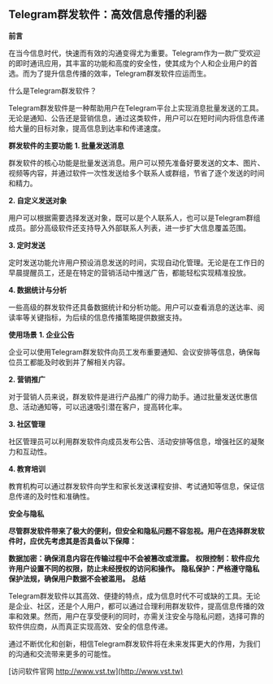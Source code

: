 ## **Telegram群发软件：高效信息传播的利器**
**前言**

在当今信息时代，快速而有效的沟通变得尤为重要。Telegram作为一款广受欢迎的即时通讯应用，其丰富的功能和高度的安全性，使其成为个人和企业用户的首选。而为了提升信息传播的效率，Telegram群发软件应运而生。

什么是Telegram群发软件？

Telegram群发软件是一种帮助用户在Telegram平台上实现消息批量发送的工具。无论是通知、公告还是营销信息，通过这类软件，用户可以在短时间内将信息传递给大量的目标对象，提高信息到达率和传递速度。

**群发软件的主要功能**
**1. 批量发送消息**

群发软件的核心功能是批量发送消息。用户可以预先准备好要发送的文本、图片、视频等内容，并通过软件一次性发送给多个联系人或群组，节省了逐个发送的时间和精力。

**2. 自定义发送对象**

用户可以根据需要选择发送对象，既可以是个人联系人，也可以是Telegram群组成员。部分高级软件还支持导入外部联系人列表，进一步扩大信息覆盖范围。

**3. 定时发送**

定时发送功能允许用户预设消息发送的时间，实现自动化管理。无论是在工作日的早晨提醒员工，还是在特定的营销活动中推送广告，都能轻松实现精准投放。

**4. 数据统计与分析**

一些高级的群发软件还具备数据统计和分析功能。用户可以查看消息的送达率、阅读率等关键指标，为后续的信息传播策略提供数据支持。

**使用场景**
**1. 企业公告**

企业可以使用Telegram群发软件向员工发布重要通知、会议安排等信息，确保每位员工都能及时收到并了解相关内容。

**2. 营销推广**

对于营销人员来说，群发软件是进行产品推广的得力助手。通过批量发送优惠信息、活动通知等，可以迅速吸引潜在客户，提高转化率。

**3. 社区管理**

社区管理员可以利用群发软件向成员发布公告、活动安排等信息，增强社区的凝聚力和互动性。

**4. 教育培训**

教育机构可以通过群发软件向学生和家长发送课程安排、考试通知等信息，保证信息传递的及时性和准确性。

**安全与隐私**

**尽管群发软件带来了极大的便利，但安全和隐私问题不容忽视。用户在选择群发软件时，应优先考虑其是否具备以下保障：**

**数据加密：确保消息内容在传输过程中不会被篡改或泄露。**
**权限控制：软件应允许用户设置不同的权限，防止未经授权的访问和操作。**
**隐私保护：严格遵守隐私保护法规，确保用户数据不会被滥用。**
**总结**

Telegram群发软件以其高效、便捷的特点，成为信息时代不可或缺的工具。无论是企业、社区，还是个人用户，都可以通过合理利用群发软件，提高信息传播的效率和效果。然而，用户在享受便利的同时，亦需关注安全与隐私问题，选择可靠的软件供应商，从而真正实现高效、安全的信息传递。

通过不断优化和创新，相信Telegram群发软件将在未来发挥更大的作用，为我们的沟通和交流带来更多的可能性。


[访问软件官网 http://www.vst.tw](http://www.vst.tw)
